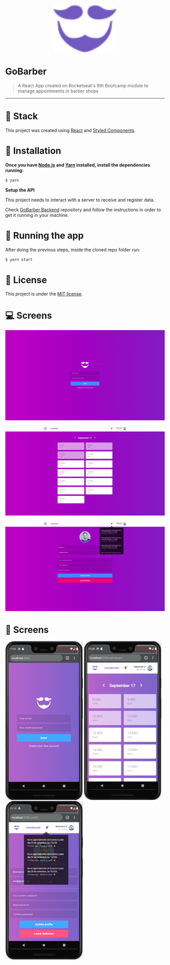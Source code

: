 <p align="center">
   <img src="src/assets/logo-purple.svg" width="200"/>
</p>

# GoBarber

> A React App created on Rocketseat's 9th Bootcamp module to manage appointments in barber shops

---

# :wrench: Stack

This project was created using [React](https://reactjs.org/) and [Styled Components](https://styled-components.com/).

# :construction_worker: Installation

**Once you have [Node.js](https://nodejs.org/en/download/) and [Yarn](https://yarnpkg.com/) installed, install the dependencies running:**

```bash
$ yarn
```

**Setup the API**

This project needs to interact with a server to receive and register data.

Check [GoBarber Backend](https://github.com/v1eira/gobarber-backend) repository and follow the instructions in order to get it running in your machine.

# :rocket: Running the app

After doing the previous steps, inside the cloned repo folder run:

```bash
$ yarn start
```


# :memo: License

This project is under the [MIT license](https://github.com/v1eira/gobarber-frontend/blob/master/LICENSE).

# :computer: Screens
![SignIn](examples/SignIn.png)

![Dashboard](examples/Dashboard.png)

![Profile](examples/Profile.png)

# :iphone: Screens
<div>
  <img src="examples/SignIn-Mobile.png" height="500"/>
  <img src="examples/Dashboard-Mobile.png" height="500"/>
  <img src="examples/Profile-Mobile.png" height="500"/>
</div>
